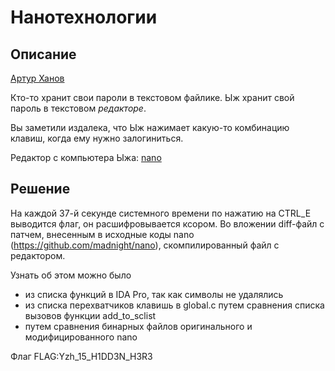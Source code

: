 # Нанотехнологии

## Описание
[Артур Ханов](https://t.me/awengar)

Кто-то хранит свои пароли в текстовом файлике. 
Ыж хранит свой пароль в текстовом *редакторе*.

Вы заметили издалека, что Ыж нажимает какую-то комбинацию клавиш, когда ему нужно залогиниться.

Редактор с компьютера Ыжа: [nano](nano)

## Решение
На каждой 37-й секунде системного времени по нажатию на CTRL_E выводится флаг, он расшифровывается ксором. Во вложении diff-файл с патчем, внесенным в исходные коды nano (https://github.com/madnight/nano), скомпилированный файл с редактором. 

Узнать об этом можно было
 - из списка функций в IDA Pro, так как символы не удалялись
 - из списка перехватчиков клавишь в global.c путем сравнения списка вызовов функции add_to_sclist
 - путем сравнения бинарных файлов оригинального и модифицированного nano

Флаг FLAG:Yzh_15_H1DD3N_H3R3
